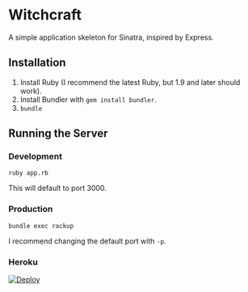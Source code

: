 Witchcraft
==========

A simple application skeleton for Sinatra, inspired by Express.

Installation
------------
1. Install Ruby (I recommend the latest Ruby, but 1.9 and later should work).
2. Install Bundler with `gem install bundler`.
3. `bundle`

Running the Server
------------------

### Development
    ruby app.rb

This will default to port 3000.

### Production
    bundle exec rackup

I recommend changing the default port with `-p`.

### Heroku
[![Deploy](https://www.herokucdn.com/deploy/button.png)](https://heroku.com/deploy)
